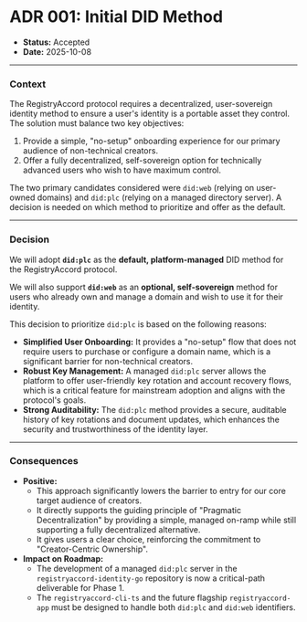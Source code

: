 # ADR 001: Initial DID Method

* **Status:** Accepted
* **Date:** 2025-10-08

---

### Context

The RegistryAccord protocol requires a decentralized, user-sovereign identity method to ensure a user's identity is a portable asset they control. The solution must balance two key objectives:
1.  Provide a simple, "no-setup" onboarding experience for our primary audience of non-technical creators.
2.  Offer a fully decentralized, self-sovereign option for technically advanced users who wish to have maximum control.

The two primary candidates considered were `did:web` (relying on user-owned domains) and `did:plc` (relying on a managed directory server). A decision is needed on which method to prioritize and offer as the default.

---

### Decision

We will adopt **`did:plc`** as the **default, platform-managed** DID method for the RegistryAccord protocol.

We will also support **`did:web`** as an **optional, self-sovereign** method for users who already own and manage a domain and wish to use it for their identity.

This decision to prioritize `did:plc` is based on the following reasons:

* **Simplified User Onboarding:** It provides a "no-setup" flow that does not require users to purchase or configure a domain name, which is a significant barrier for non-technical creators.
* **Robust Key Management:** A managed `did:plc` server allows the platform to offer user-friendly key rotation and account recovery flows, which is a critical feature for mainstream adoption and aligns with the protocol's goals.
* **Strong Auditability:** The `did:plc` method provides a secure, auditable history of key rotations and document updates, which enhances the security and trustworthiness of the identity layer.

---

### Consequences

* **Positive:**
    * This approach significantly lowers the barrier to entry for our core target audience of creators.
    * It directly supports the guiding principle of "Pragmatic Decentralization" by providing a simple, managed on-ramp while still supporting a fully decentralized alternative.
    * It gives users a clear choice, reinforcing the commitment to "Creator-Centric Ownership".
* **Impact on Roadmap:**
    * The development of a managed `did:plc` server in the `registryaccord-identity-go` repository is now a critical-path deliverable for Phase 1.
    * The `registryaccord-cli-ts` and the future flagship `registryaccord-app` must be designed to handle both `did:plc` and `did:web` identifiers.
